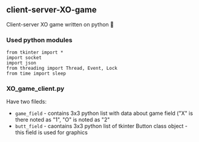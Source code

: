 ## client-server-XO-game
Client-server XO game written on python :money_mouth_face:

### Used python modules
```
from tkinter import *
import socket
import json
from threading import Thread, Event, Lock
from time import sleep
```
### XO_game_client.py
Have two fileds:
- `game_field` - contains 3x3 python list with data about game field ("X" is there noted as "1", "O" is noted as "2"
- `butt_field` - caontains 3x3 python list of tkinter Button class object - this field is used for graphics
